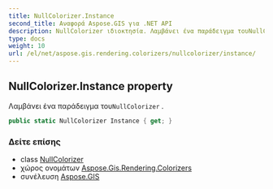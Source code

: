```yaml
---
title: NullColorizer.Instance
second_title: Αναφορά Aspose.GIS για .NET API
description: NullColorizer ιδιοκτησία. Λαμβάνει ένα παράδειγμα τουNullColorizer .
type: docs
weight: 10
url: /el/net/aspose.gis.rendering.colorizers/nullcolorizer/instance/
---
```

## NullColorizer.Instance property

Λαμβάνει ένα παράδειγμα του`NullColorizer` .

```csharp
public static NullColorizer Instance { get; }
```

### Δείτε επίσης

* class [NullColorizer](../)
* χώρος ονομάτων [Aspose.Gis.Rendering.Colorizers](../../nullcolorizer/)
* συνέλευση [Aspose.GIS](../../../)


